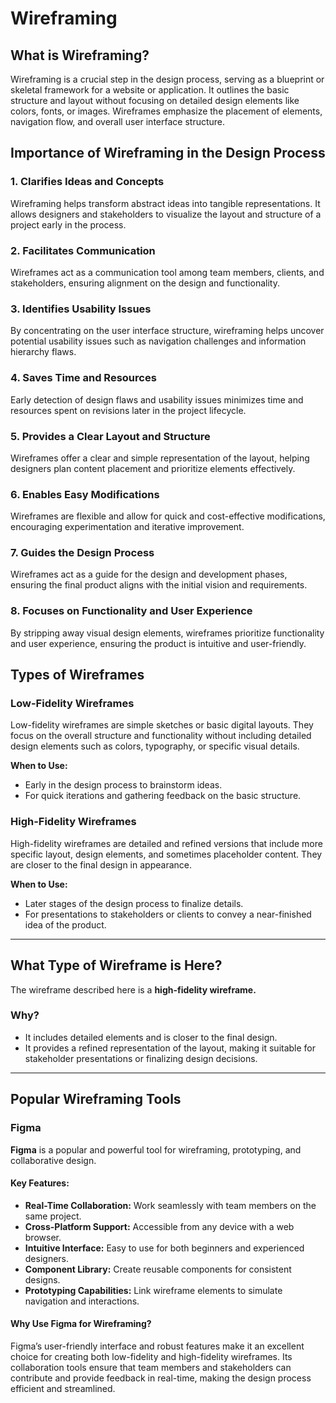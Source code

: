# Wireframing

## What is Wireframing?  
Wireframing is a crucial step in the design process, serving as a blueprint or skeletal framework for a website or application. It outlines the basic structure and layout without focusing on detailed design elements like colors, fonts, or images. Wireframes emphasize the placement of elements, navigation flow, and overall user interface structure.

## Importance of Wireframing in the Design Process  

### 1. Clarifies Ideas and Concepts  
Wireframing helps transform abstract ideas into tangible representations. It allows designers and stakeholders to visualize the layout and structure of a project early in the process.  

### 2. Facilitates Communication  
Wireframes act as a communication tool among team members, clients, and stakeholders, ensuring alignment on the design and functionality.  

### 3. Identifies Usability Issues  
By concentrating on the user interface structure, wireframing helps uncover potential usability issues such as navigation challenges and information hierarchy flaws.  

### 4. Saves Time and Resources  
Early detection of design flaws and usability issues minimizes time and resources spent on revisions later in the project lifecycle.  

### 5. Provides a Clear Layout and Structure  
Wireframes offer a clear and simple representation of the layout, helping designers plan content placement and prioritize elements effectively.  

### 6. Enables Easy Modifications  
Wireframes are flexible and allow for quick and cost-effective modifications, encouraging experimentation and iterative improvement.  

### 7. Guides the Design Process  
Wireframes act as a guide for the design and development phases, ensuring the final product aligns with the initial vision and requirements.  

### 8. Focuses on Functionality and User Experience  
By stripping away visual design elements, wireframes prioritize functionality and user experience, ensuring the product is intuitive and user-friendly.  

## Types of Wireframes  

### Low-Fidelity Wireframes  
Low-fidelity wireframes are simple sketches or basic digital layouts. They focus on the overall structure and functionality without including detailed design elements such as colors, typography, or specific visual details.  

**When to Use:**  
- Early in the design process to brainstorm ideas.  
- For quick iterations and gathering feedback on the basic structure.  

### High-Fidelity Wireframes  
High-fidelity wireframes are detailed and refined versions that include more specific layout, design elements, and sometimes placeholder content. They are closer to the final design in appearance.  

**When to Use:**  
- Later stages of the design process to finalize details.  
- For presentations to stakeholders or clients to convey a near-finished idea of the product.  

---

## What Type of Wireframe is Here?  
The wireframe described here is a **high-fidelity wireframe.**  

### Why?  
- It includes detailed elements and is closer to the final design.  
- It provides a refined representation of the layout, making it suitable for stakeholder presentations or finalizing design decisions.  

---

## Popular Wireframing Tools  

### Figma  
**Figma** is a popular and powerful tool for wireframing, prototyping, and collaborative design.  

#### Key Features:  
- **Real-Time Collaboration:** Work seamlessly with team members on the same project.  
- **Cross-Platform Support:** Accessible from any device with a web browser.  
- **Intuitive Interface:** Easy to use for both beginners and experienced designers.  
- **Component Library:** Create reusable components for consistent designs.  
- **Prototyping Capabilities:** Link wireframe elements to simulate navigation and interactions.  

#### Why Use Figma for Wireframing?  
Figma’s user-friendly interface and robust features make it an excellent choice for creating both low-fidelity and high-fidelity wireframes. Its collaboration tools ensure that team members and stakeholders can contribute and provide feedback in real-time, making the design process efficient and streamlined.
